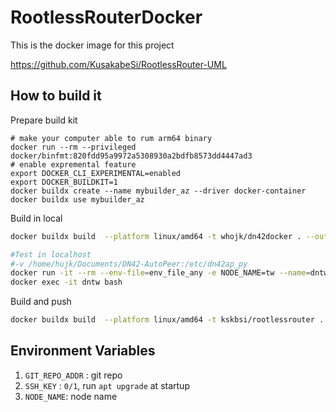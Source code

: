 # RootlessRouterDocker
This is the docker image for this project

https://github.com/KusakabeSi/RootlessRouter-UML

## How to build it

Prepare build kit
```
# make your computer able to rum arm64 binary
docker run --rm --privileged docker/binfmt:820fdd95a9972a5308930a2bdfb8573dd4447ad3
# enable expremental feature
export DOCKER_CLI_EXPERIMENTAL=enabled
export DOCKER_BUILDKIT=1
docker buildx create --name mybuilder_az --driver docker-container
docker buildx use mybuilder_az
```

Build in local
```bash
docker buildx build  --platform linux/amd64 -t whojk/dn42docker . --output="type=docker"

#Test in localhost
#-v /home/hujk/Documents/DN42-AutoPeer:/etc/dn42ap_py 
docker run -it --rm --env-file=env_file_any -e NODE_NAME=tw --name=dntw  --network host --cap-add NET_ADMIN  whojk/dn42docker
docker exec -it dntw bash
```

Build and push
```bash
docker buildx build  --platform linux/amd64 -t kskbsi/rootlessrouter . --push
```

## Environment Variables

1. `GIT_REPO_ADDR` : git repo
1. `SSH_KEY` : `0/1`, run `apt upgrade` at startup
1. `NODE_NAME`: node name
